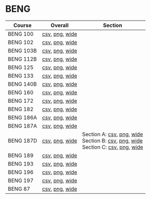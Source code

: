 # BENG

| Course | Overall | Section |
| ------ | ------- | ------- |
| BENG 100 | [csv](https://github.com/UCSD-Historical-Enrollment-Data/2023Spring/blob/main/overall/BENG%20100.csv), [png](https://raw.githubusercontent.com/UCSD-Historical-Enrollment-Data/2023Spring/main/plot_overall/BENG%20100.png), [wide](https://raw.githubusercontent.com/UCSD-Historical-Enrollment-Data/2023Spring/main/plot_overall_wide/BENG%20100.png) |  |
| BENG 102 | [csv](https://github.com/UCSD-Historical-Enrollment-Data/2023Spring/blob/main/overall/BENG%20102.csv), [png](https://raw.githubusercontent.com/UCSD-Historical-Enrollment-Data/2023Spring/main/plot_overall/BENG%20102.png), [wide](https://raw.githubusercontent.com/UCSD-Historical-Enrollment-Data/2023Spring/main/plot_overall_wide/BENG%20102.png) |  |
| BENG 103B | [csv](https://github.com/UCSD-Historical-Enrollment-Data/2023Spring/blob/main/overall/BENG%20103B.csv), [png](https://raw.githubusercontent.com/UCSD-Historical-Enrollment-Data/2023Spring/main/plot_overall/BENG%20103B.png), [wide](https://raw.githubusercontent.com/UCSD-Historical-Enrollment-Data/2023Spring/main/plot_overall_wide/BENG%20103B.png) |  |
| BENG 112B | [csv](https://github.com/UCSD-Historical-Enrollment-Data/2023Spring/blob/main/overall/BENG%20112B.csv), [png](https://raw.githubusercontent.com/UCSD-Historical-Enrollment-Data/2023Spring/main/plot_overall/BENG%20112B.png), [wide](https://raw.githubusercontent.com/UCSD-Historical-Enrollment-Data/2023Spring/main/plot_overall_wide/BENG%20112B.png) |  |
| BENG 125 | [csv](https://github.com/UCSD-Historical-Enrollment-Data/2023Spring/blob/main/overall/BENG%20125.csv), [png](https://raw.githubusercontent.com/UCSD-Historical-Enrollment-Data/2023Spring/main/plot_overall/BENG%20125.png), [wide](https://raw.githubusercontent.com/UCSD-Historical-Enrollment-Data/2023Spring/main/plot_overall_wide/BENG%20125.png) |  |
| BENG 133 | [csv](https://github.com/UCSD-Historical-Enrollment-Data/2023Spring/blob/main/overall/BENG%20133.csv), [png](https://raw.githubusercontent.com/UCSD-Historical-Enrollment-Data/2023Spring/main/plot_overall/BENG%20133.png), [wide](https://raw.githubusercontent.com/UCSD-Historical-Enrollment-Data/2023Spring/main/plot_overall_wide/BENG%20133.png) |  |
| BENG 140B | [csv](https://github.com/UCSD-Historical-Enrollment-Data/2023Spring/blob/main/overall/BENG%20140B.csv), [png](https://raw.githubusercontent.com/UCSD-Historical-Enrollment-Data/2023Spring/main/plot_overall/BENG%20140B.png), [wide](https://raw.githubusercontent.com/UCSD-Historical-Enrollment-Data/2023Spring/main/plot_overall_wide/BENG%20140B.png) |  |
| BENG 160 | [csv](https://github.com/UCSD-Historical-Enrollment-Data/2023Spring/blob/main/overall/BENG%20160.csv), [png](https://raw.githubusercontent.com/UCSD-Historical-Enrollment-Data/2023Spring/main/plot_overall/BENG%20160.png), [wide](https://raw.githubusercontent.com/UCSD-Historical-Enrollment-Data/2023Spring/main/plot_overall_wide/BENG%20160.png) |  |
| BENG 172 | [csv](https://github.com/UCSD-Historical-Enrollment-Data/2023Spring/blob/main/overall/BENG%20172.csv), [png](https://raw.githubusercontent.com/UCSD-Historical-Enrollment-Data/2023Spring/main/plot_overall/BENG%20172.png), [wide](https://raw.githubusercontent.com/UCSD-Historical-Enrollment-Data/2023Spring/main/plot_overall_wide/BENG%20172.png) |  |
| BENG 182 | [csv](https://github.com/UCSD-Historical-Enrollment-Data/2023Spring/blob/main/overall/BENG%20182.csv), [png](https://raw.githubusercontent.com/UCSD-Historical-Enrollment-Data/2023Spring/main/plot_overall/BENG%20182.png), [wide](https://raw.githubusercontent.com/UCSD-Historical-Enrollment-Data/2023Spring/main/plot_overall_wide/BENG%20182.png) |  |
| BENG 186A | [csv](https://github.com/UCSD-Historical-Enrollment-Data/2023Spring/blob/main/overall/BENG%20186A.csv), [png](https://raw.githubusercontent.com/UCSD-Historical-Enrollment-Data/2023Spring/main/plot_overall/BENG%20186A.png), [wide](https://raw.githubusercontent.com/UCSD-Historical-Enrollment-Data/2023Spring/main/plot_overall_wide/BENG%20186A.png) |  |
| BENG 187A | [csv](https://github.com/UCSD-Historical-Enrollment-Data/2023Spring/blob/main/overall/BENG%20187A.csv), [png](https://raw.githubusercontent.com/UCSD-Historical-Enrollment-Data/2023Spring/main/plot_overall/BENG%20187A.png), [wide](https://raw.githubusercontent.com/UCSD-Historical-Enrollment-Data/2023Spring/main/plot_overall_wide/BENG%20187A.png) |  |
| BENG 187D | [csv](https://github.com/UCSD-Historical-Enrollment-Data/2023Spring/blob/main/overall/BENG%20187D.csv), [png](https://raw.githubusercontent.com/UCSD-Historical-Enrollment-Data/2023Spring/main/plot_overall/BENG%20187D.png), [wide](https://raw.githubusercontent.com/UCSD-Historical-Enrollment-Data/2023Spring/main/plot_overall_wide/BENG%20187D.png) | Section A: [csv](https://github.com/UCSD-Historical-Enrollment-Data/2023Spring/blob/main/section/BENG%20187D_A.csv), [png](https://raw.githubusercontent.com/UCSD-Historical-Enrollment-Data/2023Spring/main/plot_section/BENG%20187D_A.png), [wide](https://raw.githubusercontent.com/UCSD-Historical-Enrollment-Data/2023Spring/main/plot_section_wide/BENG%20187D_A.png)<br>Section B: [csv](https://github.com/UCSD-Historical-Enrollment-Data/2023Spring/blob/main/section/BENG%20187D_B.csv), [png](https://raw.githubusercontent.com/UCSD-Historical-Enrollment-Data/2023Spring/main/plot_section/BENG%20187D_B.png), [wide](https://raw.githubusercontent.com/UCSD-Historical-Enrollment-Data/2023Spring/main/plot_section_wide/BENG%20187D_B.png)<br>Section C: [csv](https://github.com/UCSD-Historical-Enrollment-Data/2023Spring/blob/main/section/BENG%20187D_C.csv), [png](https://raw.githubusercontent.com/UCSD-Historical-Enrollment-Data/2023Spring/main/plot_section/BENG%20187D_C.png), [wide](https://raw.githubusercontent.com/UCSD-Historical-Enrollment-Data/2023Spring/main/plot_section_wide/BENG%20187D_C.png) |
| BENG 189 | [csv](https://github.com/UCSD-Historical-Enrollment-Data/2023Spring/blob/main/overall/BENG%20189.csv), [png](https://raw.githubusercontent.com/UCSD-Historical-Enrollment-Data/2023Spring/main/plot_overall/BENG%20189.png), [wide](https://raw.githubusercontent.com/UCSD-Historical-Enrollment-Data/2023Spring/main/plot_overall_wide/BENG%20189.png) |  |
| BENG 193 | [csv](https://github.com/UCSD-Historical-Enrollment-Data/2023Spring/blob/main/overall/BENG%20193.csv), [png](https://raw.githubusercontent.com/UCSD-Historical-Enrollment-Data/2023Spring/main/plot_overall/BENG%20193.png), [wide](https://raw.githubusercontent.com/UCSD-Historical-Enrollment-Data/2023Spring/main/plot_overall_wide/BENG%20193.png) |  |
| BENG 196 | [csv](https://github.com/UCSD-Historical-Enrollment-Data/2023Spring/blob/main/overall/BENG%20196.csv), [png](https://raw.githubusercontent.com/UCSD-Historical-Enrollment-Data/2023Spring/main/plot_overall/BENG%20196.png), [wide](https://raw.githubusercontent.com/UCSD-Historical-Enrollment-Data/2023Spring/main/plot_overall_wide/BENG%20196.png) |  |
| BENG 197 | [csv](https://github.com/UCSD-Historical-Enrollment-Data/2023Spring/blob/main/overall/BENG%20197.csv), [png](https://raw.githubusercontent.com/UCSD-Historical-Enrollment-Data/2023Spring/main/plot_overall/BENG%20197.png), [wide](https://raw.githubusercontent.com/UCSD-Historical-Enrollment-Data/2023Spring/main/plot_overall_wide/BENG%20197.png) |  |
| BENG 87 | [csv](https://github.com/UCSD-Historical-Enrollment-Data/2023Spring/blob/main/overall/BENG%2087.csv), [png](https://raw.githubusercontent.com/UCSD-Historical-Enrollment-Data/2023Spring/main/plot_overall/BENG%2087.png), [wide](https://raw.githubusercontent.com/UCSD-Historical-Enrollment-Data/2023Spring/main/plot_overall_wide/BENG%2087.png) |  |
